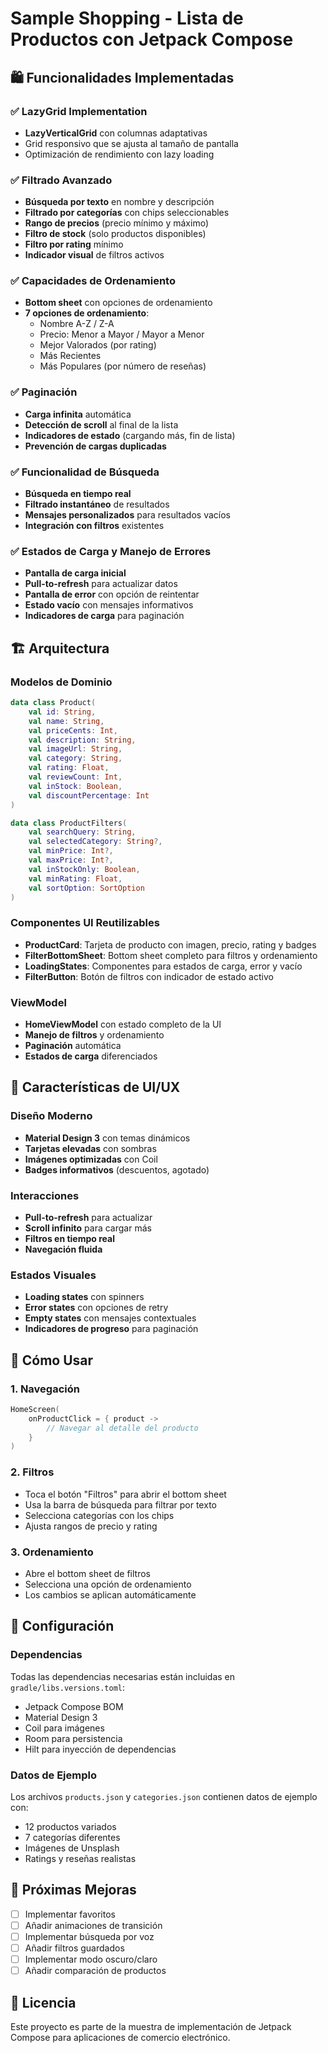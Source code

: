 # Sample Shopping - Lista de Productos con Jetpack Compose

## 🛍️ Funcionalidades Implementadas

### ✅ LazyGrid Implementation
- **LazyVerticalGrid** con columnas adaptativas
- Grid responsivo que se ajusta al tamaño de pantalla
- Optimización de rendimiento con lazy loading

### ✅ Filtrado Avanzado
- **Búsqueda por texto** en nombre y descripción
- **Filtrado por categorías** con chips seleccionables
- **Rango de precios** (precio mínimo y máximo)
- **Filtro de stock** (solo productos disponibles)
- **Filtro por rating** mínimo
- **Indicador visual** de filtros activos

### ✅ Capacidades de Ordenamiento
- **Bottom sheet** con opciones de ordenamiento
- **7 opciones de ordenamiento**:
  - Nombre A-Z / Z-A
  - Precio: Menor a Mayor / Mayor a Menor
  - Mejor Valorados (por rating)
  - Más Recientes
  - Más Populares (por número de reseñas)

### ✅ Paginación
- **Carga infinita** automática
- **Detección de scroll** al final de la lista
- **Indicadores de estado** (cargando más, fin de lista)
- **Prevención de cargas duplicadas**

### ✅ Funcionalidad de Búsqueda
- **Búsqueda en tiempo real**
- **Filtrado instantáneo** de resultados
- **Mensajes personalizados** para resultados vacíos
- **Integración con filtros** existentes

### ✅ Estados de Carga y Manejo de Errores
- **Pantalla de carga inicial**
- **Pull-to-refresh** para actualizar datos
- **Pantalla de error** con opción de reintentar
- **Estado vacío** con mensajes informativos
- **Indicadores de carga** para paginación

## 🏗️ Arquitectura

### Modelos de Dominio
```kotlin
data class Product(
    val id: String,
    val name: String,
    val priceCents: Int,
    val description: String,
    val imageUrl: String,
    val category: String,
    val rating: Float,
    val reviewCount: Int,
    val inStock: Boolean,
    val discountPercentage: Int
)

data class ProductFilters(
    val searchQuery: String,
    val selectedCategory: String?,
    val minPrice: Int?,
    val maxPrice: Int?,
    val inStockOnly: Boolean,
    val minRating: Float,
    val sortOption: SortOption
)
```

### Componentes UI Reutilizables
- **ProductCard**: Tarjeta de producto con imagen, precio, rating y badges
- **FilterBottomSheet**: Bottom sheet completo para filtros y ordenamiento
- **LoadingStates**: Componentes para estados de carga, error y vacío
- **FilterButton**: Botón de filtros con indicador de estado activo

### ViewModel
- **HomeViewModel** con estado completo de la UI
- **Manejo de filtros** y ordenamiento
- **Paginación** automática
- **Estados de carga** diferenciados

## 🎨 Características de UI/UX

### Diseño Moderno
- **Material Design 3** con temas dinámicos
- **Tarjetas elevadas** con sombras
- **Imágenes optimizadas** con Coil
- **Badges informativos** (descuentos, agotado)

### Interacciones
- **Pull-to-refresh** para actualizar
- **Scroll infinito** para cargar más
- **Filtros en tiempo real**
- **Navegación fluida**

### Estados Visuales
- **Loading states** con spinners
- **Error states** con opciones de retry
- **Empty states** con mensajes contextuales
- **Indicadores de progreso** para paginación

## 📱 Cómo Usar

### 1. Navegación
```kotlin
HomeScreen(
    onProductClick = { product -> 
        // Navegar al detalle del producto
    }
)
```

### 2. Filtros
- Toca el botón "Filtros" para abrir el bottom sheet
- Usa la barra de búsqueda para filtrar por texto
- Selecciona categorías con los chips
- Ajusta rangos de precio y rating

### 3. Ordenamiento
- Abre el bottom sheet de filtros
- Selecciona una opción de ordenamiento
- Los cambios se aplican automáticamente

## 🔧 Configuración

### Dependencias
Todas las dependencias necesarias están incluidas en `gradle/libs.versions.toml`:
- Jetpack Compose BOM
- Material Design 3
- Coil para imágenes
- Room para persistencia
- Hilt para inyección de dependencias

### Datos de Ejemplo
Los archivos `products.json` y `categories.json` contienen datos de ejemplo con:
- 12 productos variados
- 7 categorías diferentes
- Imágenes de Unsplash
- Ratings y reseñas realistas

## 🚀 Próximas Mejoras

- [ ] Implementar favoritos
- [ ] Añadir animaciones de transición
- [ ] Implementar búsqueda por voz
- [ ] Añadir filtros guardados
- [ ] Implementar modo oscuro/claro
- [ ] Añadir comparación de productos

## 📄 Licencia

Este proyecto es parte de la muestra de implementación de Jetpack Compose para aplicaciones de comercio electrónico.


